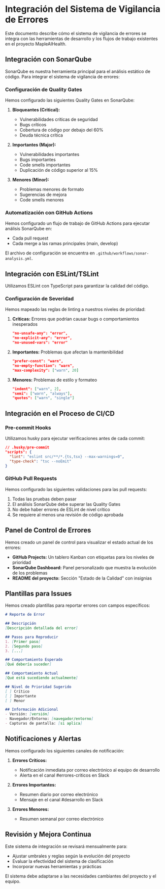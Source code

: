 # Integración del Sistema de Vigilancia de Errores

Este documento describe cómo el sistema de vigilancia de errores se integra con las herramientas de desarrollo y los flujos de trabajo existentes en el proyecto MapleAIHealth.

## Integración con SonarQube

SonarQube es nuestra herramienta principal para el análisis estático de código. Para integrar el sistema de vigilancia de errores:

### Configuración de Quality Gates

Hemos configurado las siguientes Quality Gates en SonarQube:

1. **Bloqueantes (Critical):**
   - Vulnerabilidades críticas de seguridad
   - Bugs críticos
   - Cobertura de código por debajo del 60%
   - Deuda técnica crítica

2. **Importantes (Major):**
   - Vulnerabilidades importantes
   - Bugs importantes
   - Code smells importantes
   - Duplicación de código superior al 15%

3. **Menores (Minor):**
   - Problemas menores de formato
   - Sugerencias de mejora
   - Code smells menores

### Automatización con GitHub Actions

Hemos configurado un flujo de trabajo de GitHub Actions para ejecutar análisis SonarQube en:
- Cada pull request
- Cada merge a las ramas principales (main, develop)

El archivo de configuración se encuentra en `.github/workflows/sonar-analysis.yml`.

## Integración con ESLint/TSLint

Utilizamos ESLint con TypeScript para garantizar la calidad del código.

### Configuración de Severidad

Hemos mapeado las reglas de linting a nuestros niveles de prioridad:

1. **Críticas:** Errores que podrían causar bugs o comportamientos inesperados
   ```json
   "no-unsafe-any": "error",
   "no-explicit-any": "error",
   "no-unused-vars": "error"
   ```

2. **Importantes:** Problemas que afectan la mantenibilidad
   ```json
   "prefer-const": "warn",
   "no-empty-function": "warn",
   "max-complexity": ["warn", 20]
   ```

3. **Menores:** Problemas de estilo y formateo
   ```json
   "indent": ["warn", 2],
   "semi": ["warn", "always"],
   "quotes": ["warn", "single"]
   ```

## Integración en el Proceso de CI/CD

### Pre-commit Hooks

Utilizamos husky para ejecutar verificaciones antes de cada commit:

```json
// .husky/pre-commit
"scripts": {
  "lint": "eslint src/**/*.{ts,tsx} --max-warnings=0",
  "type-check": "tsc --noEmit"
}
```

### GitHub Pull Requests

Hemos configurado las siguientes validaciones para las pull requests:

1. Todas las pruebas deben pasar
2. El análisis SonarQube debe superar las Quality Gates
3. No debe haber errores de ESLint de nivel crítico
4. Se requiere al menos una revisión de código aprobada

## Panel de Control de Errores

Hemos creado un panel de control para visualizar el estado actual de los errores:

- **GitHub Projects:** Un tablero Kanban con etiquetas para los niveles de prioridad
- **SonarQube Dashboard:** Panel personalizado que muestra la evolución de los problemas
- **README del proyecto:** Sección "Estado de la Calidad" con insignias

## Plantillas para Issues

Hemos creado plantillas para reportar errores con campos específicos:

```markdown
# Reporte de Error

## Descripción
[Descripción detallada del error]

## Pasos para Reproducir
1. [Primer paso]
2. [Segundo paso]
3. [...]

## Comportamiento Esperado
[Qué debería suceder]

## Comportamiento Actual
[Qué está sucediendo actualmente]

## Nivel de Prioridad Sugerido
[ ] Crítico
[ ] Importante
[ ] Menor

## Información Adicional
- Versión: [versión]
- Navegador/Entorno: [navegador/entorno]
- Capturas de pantalla: [si aplica]
```

## Notificaciones y Alertas

Hemos configurado los siguientes canales de notificación:

1. **Errores Críticos:**
   - Notificación inmediata por correo electrónico al equipo de desarrollo
   - Alerta en el canal #errores-criticos en Slack

2. **Errores Importantes:**
   - Resumen diario por correo electrónico
   - Mensaje en el canal #desarrollo en Slack

3. **Errores Menores:**
   - Resumen semanal por correo electrónico

## Revisión y Mejora Continua

Este sistema de integración se revisará mensualmente para:
- Ajustar umbrales y reglas según la evolución del proyecto
- Evaluar la efectividad del sistema de clasificación
- Incorporar nuevas herramientas y prácticas

El sistema debe adaptarse a las necesidades cambiantes del proyecto y el equipo.
